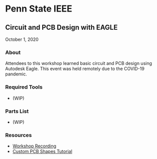 # Penn State IEEE
## Circuit and PCB Design with EAGLE
October 1, 2020

### About
Attendees to this workshop learned basic circuit and PCB design using Autodesk Eagle. This event was held remotely due to the COVID-19 pandemic.

### Required Tools
- (WIP)

### Parts List
- (WIP)

### Resources
- [Workshop Recording](https://www.youtube.com/watch?v=64mze_LmskE)
- [Custom PCB Shapes Tutorial](https://www.youtube.com/watch?v=eHo3IKPJc9k)
